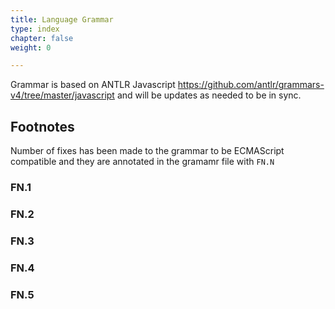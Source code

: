 ```yaml
---
title: Language Grammar
type: index
chapter: false
weight: 0

---
```


Grammar is based on ANTLR Javascript <https://github.com/antlr/grammars-v4/tree/master/javascript> and will be updates as needed to be in sync.


## Footnotes

Number of fixes has been made to the grammar to be ECMAScript compatible and they are annotated in the gramamr file with `FN.N`

### FN.1

### FN.2

### FN.3

### FN.4

### FN.5
